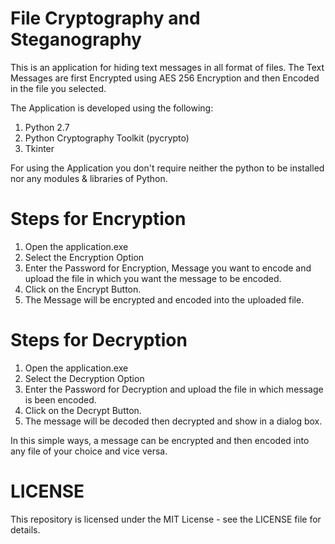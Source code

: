 # File Cryptography and Steganography

This is an application for hiding text messages in all format of files.
The Text Messages are first Encrypted using AES 256 Encryption and then Encoded in the file you selected.

The Application is developed using the following:
1. Python 2.7
2. Python Cryptography Toolkit (pycrypto)
3. Tkinter

For using the Application you don't require neither the python to be installed nor any modules & libraries of Python.
# Steps for Encryption

1. Open the application.exe
2. Select the Encryption Option
3. Enter the Password for Encryption, Message you want to encode and upload the file in which you want the message to be encoded.
4. Click on the Encrypt Button.
5. The Message will be encrypted and encoded into the uploaded file.

# Steps for Decryption

1. Open the application.exe
2. Select the Decryption Option
3. Enter the Password for Decryption and upload the file in which message is been encoded.
4. Click on the Decrypt Button.
5. The message will be decoded then decrypted and show in a dialog box.

In this simple ways, a message can be encrypted and then encoded into any file of your choice and vice versa.

# LICENSE
This repository is licensed under the MIT License - see the LICENSE file for details.
